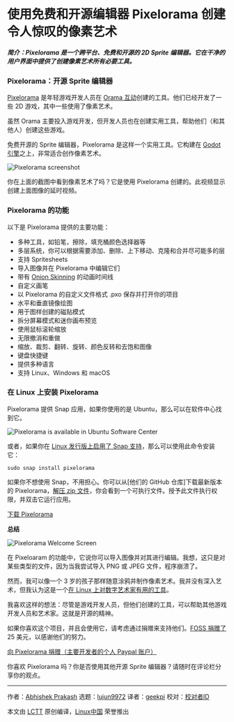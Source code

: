 [#]: collector: (lujun9972)
[#]: translator: (geekpi)
[#]: reviewer: ( )
[#]: publisher: ( )
[#]: url: ( )
[#]: subject: (Create Stunning Pixel Art With Free and Open Source Editor Pixelorama)
[#]: via: (https://itsfoss.com/pixelorama/)
[#]: author: (Abhishek Prakash https://itsfoss.com/author/abhishek/)

使用免费和开源编辑器 Pixelorama 创建令人惊叹的像素艺术
======

_**简介：Pixelorama 是一个跨平台、免费和开源的 2D Sprite 编辑器。它在干净的用户界面中提供了创建像素艺术所有必要工具。**_

### Pixelorama：开源 Sprite 编辑器

[Pixelorama][1] 是年轻游戏开发人员在 [Orama 互动][2]创建的工具。他们已经开发了一些 2D 游戏，其中一些使用了像素艺术。

虽然 Orama 主要投入游戏开发，但开发人员也在创建实用工具，帮助他们（和其他人）创建这些游戏。

免费开源的 Sprite 编辑器，Pixelorama 是这样一个实用工具。它构建在 [Godot 引擎][3]之上，非常适合创作像素艺术。

![Pixelorama screenshot][4]

你在上面的截图中看到像素艺术了吗？它是使用 Pixelorama 创建的。此视频显示创建上面图像的延时视频。

### Pixelorama 的功能

以下是 Pixelorama 提供的主要功能：

  * 多种工具，如铅笔，擦除，填充桶颜色选择器等
  * 多层系统，你可以根据需要添加、删除、上下移动、克隆和合并尽可能多的层
  * 支持 Spritesheets
  * 导入图像并在 Pixelorama 中编辑它们
  * 带有 [Onion Skinning][5] 的动画时间线
  * 自定义画笔
  * 以 Pixelorama 的自定义文件格式 .pxo 保存并打开你的项目
  * 水平和垂直镜像绘图
  * 用于图样创建的磁贴模式
  * 拆分屏幕模式和迷你画布预览
  * 使用鼠标滚轮缩放
  * 无限撤消和重做
  * 缩放、裁剪、翻转、旋转、颜色反转和去饱和图像
  * 键盘快捷键
  * 提供多种语言
  * 支持 Linux、Windows 和 macOS



### 在 Linux 上安装 Pixelorama

Pixelorama 提供 Snap 应用，如果你使用的是 Ubuntu，那么可以在软件中心找到它。

![Pixelorama is available in Ubuntu Software Center][6]

或者，如果你在 [Linux 发行版上启用了 Snap 支持][7]，那么可以使用此命令安装它：

```
sudo snap install pixelorama
```

如果你不想使用 Snap，不用担心。你可以从[他们的 GitHub 仓库]下载最新版本的 Pixelorama，[解压 zip 文件][9]，你会看到一个可执行文件。授予此文件执行权限，并双击它运行应用。

[下载 Pixelorama][10]

**总结**

![Pixelorama Welcome Screen][11]

在 Pixeloaram 的功能中，它说你可以导入图像并对其进行编辑。我想，这只是对某些类型的文件，因为当我尝试导入 PNG 或 JPEG 文件，程序崩溃了。

然而，我可以像一个 3 岁的孩子那样随意涂鸦并制作像素艺术。我并没有深入艺术，但我认为这是一个[在 Linux 上对数字艺术家有用的工具][12]。

我喜欢这样的想法：尽管是游戏开发人员，但他们创建的工具，可以帮助其他游戏开发人员和艺术家。这就是开源的精神。

如果你喜欢这个项目，并且会使用它，请考虑通过捐赠来支持他们。[FOSS 捐赠了][13] 25 美元，以感谢他们的努力。

[向 Pixelorama 捐赠（主要开发者的个人 Paypal 账户）][14]

你喜欢 Pixelorama 吗？你是否使用其他开源 Sprite 编辑器？请随时在评论栏分享你的观点。

--------------------------------------------------------------------------------


作者：[Abhishek Prakash][a]
选题：[lujun9972][b]
译者：[geekpi](https://github.com/geekpi)
校对：[校对者ID](https://github.com/校对者ID)

本文由 [LCTT](https://github.com/LCTT/TranslateProject) 原创编译，[Linux中国](https://linux.cn/) 荣誉推出

[a]: https://itsfoss.com/author/abhishek/
[b]: https://github.com/lujun9972
[1]: https://www.orama-interactive.com/pixelorama
[2]: https://www.orama-interactive.com/
[3]: https://godotengine.org/
[4]: https://i1.wp.com/itsfoss.com/wp-content/uploads/2020/03/pixelorama-v6.jpg?ssl=1
[5]: https://en.wikipedia.org/wiki/Onion_skinning
[6]: https://i0.wp.com/itsfoss.com/wp-content/uploads/2020/03/pixelorama-ubuntu-software-center.jpg?ssl=1
[7]: https://itsfoss.com/install-snap-linux/
[8]: https://github.com/Orama-Interactive/Pixelorama
[9]: https://itsfoss.com/unzip-linux/
[10]: https://github.com/Orama-Interactive/Pixelorama/releases
[11]: https://i1.wp.com/itsfoss.com/wp-content/uploads/2020/03/pixelorama.jpg?ssl=1
[12]: https://itsfoss.com/best-linux-graphic-design-software/
[13]: https://itsfoss.com/donations-foss/
[14]: https://www.paypal.me/erevos
